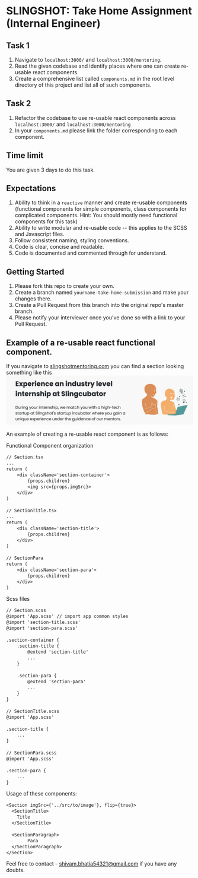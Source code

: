 # SLINGSHOT: Take Home Assignment (Internal Engineer)

## Task 1

1. Navigate to `localhost:3000/` and `localhost:3000/mentoring`.
2. Read the given codebase and identify places where one can create re-usable react components.
3. Create a comprehensive list called `components.md` in the root level directory of this project and list all of such components.

## Task 2

1. Refactor the codebase to use re-usable react components across `localhost:3000/` and `localhost:3000/mentoring`
2. In your `components.md` please link the folder corresponding to each component.

## Time limit

You are given 3 days to do this task.

## Expectations

1. Ability to think in a `reactive` manner and create re-usable components (functional components for simple components, class components for complicated components. Hint: You should mostly need functional components for this task)
2. Ability to write modular and re-usable code -- this applies to the SCSS and Javascript files.
3. Follow consistent naming, styling conventions.
4. Code is clear, concise and readable.
5. Code is documented and commented through for understand.

## Getting Started

1. Please fork this repo to create your own.
2. Create a branch named `yourname-take-home-submission` and make your changes there.
3. Create a Pull Request from this branch into the original repo's master branch.
4. Please notify your interviewer once you've done so with a link to your Pull Request.

## Example of a re-usable react functional component.

If you navigate to [slingshotmentoring.com](slingshotmentoring.com) you can find a section looking something like this
![Sample React component](./sampleComponent.png)

An example of creating a re-usable react component is as follows:

Functional Component organization

```
// Section.tsx
...
return (
    <div className='section-container'>
        {props.children}
        <img src={props.imgSrc}>
    </div>
)

// SectionTitle.tsx
...
return (
    <div className='section-title'>
        {props.children}
    </div>
)

// SectionPara
return (
    <div className='section-para'>
        {props.children}
    </div>
)
```

Scss files

```
// Section.scss
@import 'App.scss' // import app common styles
@import 'section-title.scss'
@import 'section-para.scss'

.section-container {
    .section-title {
        @extend 'section-title'
        ...
    }

    .section-para {
        @extend 'section-para'
        ...
    }
}

// SectionTitle.scss
@import 'App.scss'

.section-title {
    ...
}

// SectionPara.scss
@import 'App.scss'

.section-para {
    ...
}
```

Usage of these components:

```
<Section imgSrc={'../src/to/image'}, flip={true}>
  <SectionTitle>
	Title
  </SectionTitle>

  <SectionParagraph>
        Para
  </SectionParagraph>
</Section>
```

Feel free to contact - shivam.bhatia54321@gmail.com if you have any doubts.

